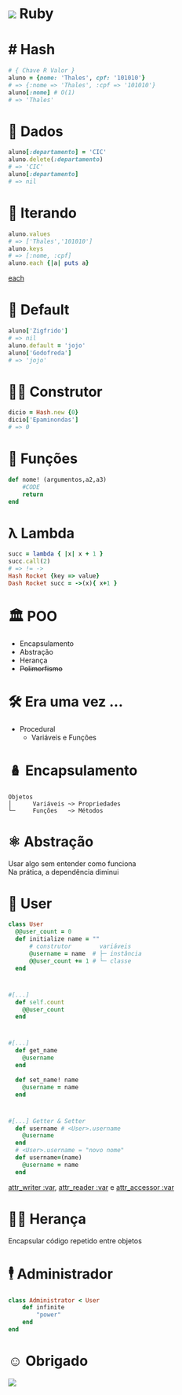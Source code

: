 # ![](https://cdn.emojidex.com/emoji/px64/Ruby.png?1465787635) Ruby

# # Hash

```ruby
# { Chave R Valor }
aluno = {nome: 'Thales', cpf: '101010'}
# => {:nome => 'Thales', :cpf => '101010'}
aluno[:nome] # O(1)
# => 'Thales'
```

# 🎲 Dados

```ruby
aluno[:departamento] = 'CIC'
aluno.delete(:departamento)
# => 'CIC'
aluno[:departamento]
# => nil
```

# 🦼 Iterando

```ruby
aluno.values
# => ['Thales','101010']
aluno.keys
# => [:nome, :cpf]
aluno.each {|a| puts a}
```

[each](https://docs.ruby-lang.org/en/2.6.0/Hash.html#method-i-each)

# 💾 Default

```ruby
aluno['Zigfrido']
# => nil
aluno.default = 'jojo'
aluno['Godofreda']
# => 'jojo'
```

# 👷🚧 Construtor

```ruby
dicio = Hash.new {0}
dicio['Epaminondas']
# => 0
```

# 🧱 Funções

```ruby
def nome! (argumentos,a2,a3)
    #CODE
    return
end
```

# λ Lambda

```ruby
succ = lambda { |x| x + 1 }
succ.call(2)
# => != ->
Hash Rocket {key => value}
Dash Rocket succ = ->(x){ x+1 }
```

# 🏛️ POO

- Encapsulamento
- Abstração
- Herança
- ~~Polimorfismo~~

# 🛠 Era uma vez ...

- Procedural
  - Variáveis e Funções

# 🪆 Encapsulamento

```
Objetos
│      Variáveis ~> Propriedades
└─     Funções   ~> Métodos
```

# ⚛️ Abstração

Usar algo sem entender como funciona<br/>Na prática, a dependência diminui

# 👤 User

```ruby
class User
  @@user_count = 0
  def initialize name = ""
      # construtor        variáveis
      @username = name  # ├─ instância
      @@user_count += 1 # └─ classe
  end
```

# 

```ruby
#[...]
  def self.count
    @@user_count
  end
```

# 

```ruby
#[...]
  def get_name 
    @username
  end
  
  def set_name! name
    @username = name
  end
```

#

```ruby
#[...] Getter & Setter
  def username # <User>.username
    @username
  end
  # <User>.username = "novo nome"
  def username=(name)
    @username = name
  end
```

[attr_writer :var](https://docs.ruby-lang.org/en/2.6.0/Module.html#method-i-attr_writer), [attr_reader :var](https://docs.ruby-lang.org/en/2.6.0/Module.html#method-i-attr_reader) e [attr_accessor :var](https://docs.ruby-lang.org/en/2.6.0/Module.html#method-i-attr_accessor)

# 👨‍👦 Herança

Encapsular código repetido entre objetos

# 🕴️ Administrador

```ruby
class Administrator < User
	def infinite
		"power"
    end
end
```

# ☺️ Obrigado

![](https://media.giphy.com/media/3o6Zt6KHxJTbXCnSvu/giphy.gif)